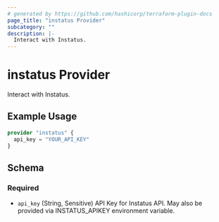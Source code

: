 ```yaml
---
# generated by https://github.com/hashicorp/terraform-plugin-docs
page_title: "instatus Provider"
subcategory: ""
description: |-
  Interact with Instatus.
---
```


# instatus Provider

Interact with Instatus.

## Example Usage

```terraform
provider "instatus" {
  api_key = "YOUR_API_KEY"
}
```

<!-- schema generated by tfplugindocs -->
## Schema

### Required

- `api_key` (String, Sensitive) API Key for Instatus API. May also be provided via INSTATUS_APIKEY environment variable.
